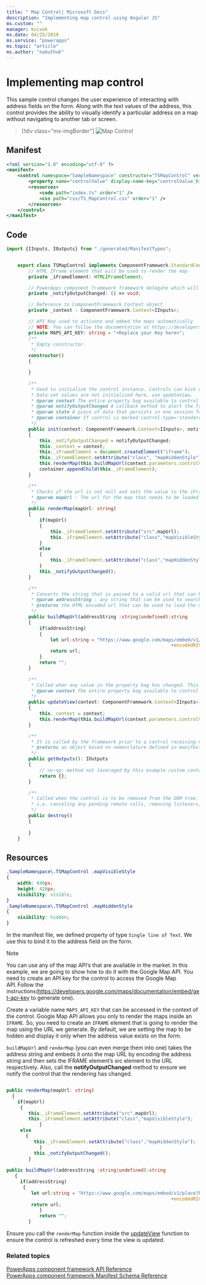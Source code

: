 ```yaml
---
title: " Map Control| Microsoft Docs" 
description: "Implementing map control using Angular JS" 
ms.custom: ""
manager: kvivek
ms.date: 04/25/2019
ms.service: "powerapps"
ms.topic: "article"
ms.author: "nabuthuk" 
---
```


# Implementing map control

This sample control changes the user experience of interacting with address fields on the form. Along with the text values of the address, this control provides the ability to visually identify a particular address on a map without navigating to another tab or screen. 

> [!div class="mx-imgBorder"]
> ![Map Control](../media/map-control.png "Map Control")

## Manifest

```xml
<?xml version="1.0" encoding="utf-8" ?>
<manifest>
	<control namespace="SampleNamespace" constructor="TSMapControl" version="1.0.0" display-name-key="TS_MapControl_Display_Key" description-key="TS_MapControl_Desc_Key" control-type="standard">
		<property name="controlValue" display-name-key="controlValue_Display_Key" description-key="controlValue_Desc_Key" of-type="SingleLine.Text" usage="bound" required="true" />
		<resources>
			<code path="index.ts" order="1" />
			<css path="css/TS_MapControl.css" order="1" />
		</resources>
	</control>
</manifest>
```

## Code 

```TypeScript
import {IInputs, IOutputs} from "./generated/ManifestTypes";


    export class TSMapControl implements ComponentFramework.StandardControl<IInputs, IOutputs> {
        // HTML IFrame element that will be used to render the map
        private _iFrameElement: HTMLIFrameElement;

        // PowerApps component framework framework delegate which will be assigned to this object which would be called whenever an update happens. 
        private _notifyOutputChanged: () => void;

        // Reference to ComponentFramework Context object
        private _context : ComponentFramework.Context<IInputs>;

		// API Key used to activate and embed the maps automatically
		// NOTE: You can follow the documentation at https://developers.google.com/maps/documentation/embed/get-api-key to generate your own API Key
        private MAPS_API_KEY: string = "<Replace your Key here>";
        /**
		 * Empty constructor.
		 */
		constructor()
		{

        }

		/**
		 * Used to initialize the control instance. Controls can kick off remote server calls and other initialization actions here.
		 * Data-set values are not initialized here, use updateView.
		 * @param context The entire property bag available to control via Context Object; It contains values as set up by the customizer mapped to property names defined in the manifest, as well as utility functions.
		 * @param notifyOutputChanged A callback method to alert the framework that the control has new outputs ready to be retrieved asynchronously.
		 * @param state A piece of data that persists in one session for a single user. Can be set at any point in a controls life cycle by calling 'setControlState' in the Mode interface.
		 * @param container If control is marked control-type='standard', it receives an empty div element within which it can render its content.
		 */
        public init(context: ComponentFramework.Context<IInputs>, notifyOutputChanged: () => void, state: ComponentFramework.Dictionary, container:HTMLDivElement)
        {
            this._notifyOutputChanged = notifyOutputChanged;
            this._context = context;
            this._iFrameElement = document.createElement("iframe");
            this._iFrameElement.setAttribute("class", "mapHiddenStyle");
            this.renderMap(this.buildMapUrl(context.parameters.controlValue.formatted));
            container.appendChild(this._iFrameElement);
        }

        /**
		 * Checks if the url is not null and sets the value to the iFrame source to be loaded inside it and then notifies the ControlFramework that the output has changed
		 * @param mapUrl : The url for the map that needs to be loaded inside the iFrame.
		 */
        public renderMap(mapUrl: string)
        {
            if(mapUrl)
            {
                this._iFrameElement.setAttribute("src",mapUrl);
                this._iFrameElement.setAttribute("class","mapVisibleStyle");
            }
            else
            {
                this._iFrameElement.setAttribute("class","mapHiddenStyle");
            }
            this._notifyOutputChanged();
        }

        /**
		 * Converts the string that is passed to a valid url that can be used to render the map for the location
		 * @param addressString : any string that can be used to search for a location in maps
         * @returns the HTML encoded url that can be used to load the map if the addressString is non empty string
		 */
        public buildMapUrl(addressString :string|undefined):string
        {
            if(addressString)
            {
                let url:string = "https://www.google.com/maps/embed/v1/place?key="+this.MAPS_API_KEY+"&q="
                                                            +encodeURIComponent(addressString);
                return url;
            }
            return "";
        }

		/**
		 * Called when any value in the property bag has changed. This includes field values, data-sets, global values such as container height and width, offline status, control metadata values such as label, visible, etc.
		 * @param context The entire property bag available to control via Context Object; It contains values as set up by the customizer mapped to names defined in the manifest, as well as utility functions
		 */
        public updateView(context: ComponentFramework.Context<IInputs>)
        {
            this._context = context;
            this.renderMap(this.buildMapUrl(context.parameters.controlValue.formatted));
        }

		/** 
		 * It is called by the framework prior to a control receiving new data. 
		 * @returns an object based on nomenclature defined in manifest, expecting object[s] for property marked as “bound” or “output”
		 */
        public getOutputs(): IOutputs
        {
            // no-op: method not leveraged by this example custom control
            return {};
        }

		/** 
 		 * Called when the control is to be removed from the DOM tree. Controls should use this call for cleanup.
		 * i.e. canceling any pending remote calls, removing listeners, etc.
		 */
        public destroy()
        {
          
        }
    }
```

## Resources

```css
.SampleNamespace\.TSMapControl .mapVisibleStyle
{
	width: 640px;
	height: 420px; 
	visibility: visible;
}	
.SampleNamespace\.TSMapControl .mapHiddenStyle
{
	visibility: hidden;
}
```

In the manifest file, we defined property of type `Single line of Text`. We use this to bind it to the address field on the form.  

> [!NOTE]
> You can use any of the map API’s that are available in the market. In this example, we are going to show how to do it with the Google Map API. 
You need to create an API key for the control to access the Google Map API. Follow the instructions(https://developers.google.com/maps/documentation/embed/get-api-key to generate one).

Create a variable name `MAPS_API_KEY` that can be accessed in the context of the control.
Google Map API allows you only to render the maps inside an `IFRAME`. So, you need to create an `IFRAME` element that is going to render the map using the URL we generate. 
By default, we are setting the map to be hidden and display it only when the address value exists on the form.

`buildMapUrl` and `renderMap` (you can even merge them into one) takes the address string and embeds it onto the map URL by encoding the address string and then sets the IFRAME element’s src element to the URL respectively. Also, call the **notifyOutputChanged** method to ensure we notify the control that the rendering has changed. 
 
```TypeScript

public renderMap(mapUrl: string)
  {
    if(mapUrl)
     {
        this._iFrameElement.setAttribute("src",mapUrl);
        this._iFrameElement.setAttribute("class","mapVisibleStyle");
            }
     else
       {
          this._iFrameElement.setAttribute("class","mapHiddenStyle");
            }
          this._notifyOutputChanged();
        } 
 
public buildMapUrl(addressString :string|undefined):string
   {
     if(addressString)
      {
         let url:string = "https://www.google.com/maps/embed/v1/place?key="+this.MAPS_API_KEY+"&q="
                                                            +encodeURIComponent(addressString);
         return url;
            }
            return "";
        }
```

Ensure you call the `renderMap` function inside the [updateView](../reference/control/updateview.md) function to ensure the control is refreshed every time the view is updated. 

### Related topics

[PowerApps component framework API Reference](../index.md)<br/>
[PowerApps component framework Manifest Schema Reference](../manifest-schema-reference/index.md)